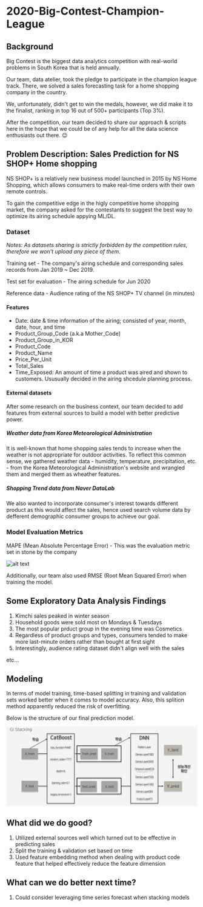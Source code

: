 # 2020-Big-Contest-Champion-League

## Background

Big Contest is the biggest data analytics competition with real-world problems in South Korea that is held annually.

Our team, data atelier, took the pledge to participate in the champion league track. There, we solved a sales forecasting task for a home shopping company in the country. 

We, unfortunately, didn't get to win the medals, however, we did make it to the finalist, ranking in top 16 out of 500+ participants (Top 3%).

After the competition, our team decided to share our approach & scripts here in the hope that we could be of any help for all the data science enthusiasts out there. 😉



## Problem Description: Sales Prediction for NS SHOP+ Home shopping

NS SHOP+ is a relatively new business model launched in 2015 by NS Home Shopping, which allows consumers to make real-time orders with their own remote controls.

To gain the competitive edge in the higly competitive home shopping market, the company asked for the contestants to suggest the best way to optimize its airing schedule appying ML/DL. 

### Dataset
*Notes: As datasets sharing is strictly forbidden by the competition rules, therefore we won't upload any piece of them.*

Training set - The company's airing schedule and corresponding sales records from Jan 2019 ~ Dec 2019.

Test set for evaluation - The airing schedule for Jun 2020 

Reference data - Audience rating of the NS SHOP+ TV channel (in minutes)

#### Features

- Date: date & time information of the airing; consisted of year, month, date, hour, and time
- Product_Group_Code (a.k.a Mother_Code)
- Product_Group_in_KOR
- Product_Code
- Product_Name
- Price_Per_Unit
- Total_Sales
- Time_Exposed: An amount of time a product was aired and shown to customers. Ususually decided in the airing shcedule planning process.

#### External datasets
After some research on the business context, our team decided to add features from external sources to build a model with better predictive power.

##### Weather data from Korea Meteorological Administration

It is well-known that home shopping sales tends to increase when the weather is not appropriate for outdoor activities. 
To reflect this common sense, we gathered weather data - humidity, temperature, precipitation, etc. - from the Korea Meteorological Administration's website and wrangled them and merged them as wheather features.

##### Shopping Trend data from Naver DataLab

We also wanted to incorporate consumer's interest towards different product as this would affect the sales, hence used search volume data by defferent demographic consumer groups to achieve our goal. 

### Model Evaluation Metrics

MAPE (Mean Absolute Percentage Error) - This was the evaluation metric set in stone by the company

![alt text](https://wikimedia.org/api/rest_v1/media/math/render/svg/5ada3996551e35503a1605edd4e35a26f1215d36)

Additionally, our team also used RMSE (Root Mean Squared Error) when training the model.

## Some Exploratory Data Analysis Findings
1. Kimchi sales peaked in winter season
2. Household goods were sold most on Mondays & Tuesdays
3. The most popular prduct group in the evening time was Cosmetics
4. Regardless of product groups and types, consumers tended to make more last-minute orders rather than bought at first sight
5. Interestingly, audience rating dataset didn't align well with the sales 

etc...
    
    
## Modeling

In terms of model training, time-based splitting in training and validation sets worked better when it comes to model accuracy. Also, this splition method apparently reduced the risk of overfitting. 

Below is the structure of our final prediction model.

![alt text](https://github.com/data-atelier/imgs/blob/a5ba298cf9230a44f54495516bfe96b21ff90903/model_structure.PNG)

## What did we do good?
1. Utilized external sources well which turned out to be effective in predicting sales
2. Split the training & validation set based on time
3. Used feature embedding method when dealing with product code feature that helped effectively reduce the feature dimension

## What can we do better next time?
1. Could consider leveraging time series forecast when stacking models
